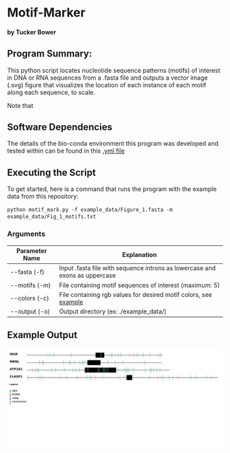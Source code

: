 # Motif-Marker
#### by Tucker Bower

## Program Summary:
This python script locates nucleotide sequence patterns (motifs) of interest in DNA or RNA sequences from a .fasta file and outputs a vector image (.svg) figure that visualizes the location of each instance of each motif along each sequence, to scale.

Note that 

## Software Dependencies
The details of the bio-conda environment this program was developed and tested within can be found in this [.yml file](https://github.com/tucker-bower/motif-mark/blob/main/environment.yml)

## Executing the Script
To get started, here is a command that runs the program with the example data from this repository:
```
python motif_mark.py -f example_data/Figure_1.fasta -m example_data/Fig_1_motifs.txt
```

### Arguments 

Parameter Name | Explanation
------------ | -------------
--fasta (-f) |  Input .fasta file with sequence introns as lowercase and exons as uppercase
--motifs (-m) | File containing motif sequences of interest (maximum: 5)
--colors (-c) | File containing rgb values for desired motif colors, see [example](https://github.com/tucker-bower/motif-mark/tree/main/example_data/pastels.txt)
--output (-o) | Output directory (ex: ./example_data/)
## Example Output
![figure1.svg](https://github.com/tucker-bower/motif-mark/blob/main/example_data/Figure_1.svg)
